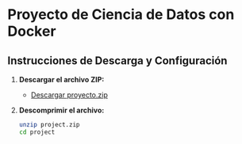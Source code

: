 # Proyecto de Ciencia de Datos con Docker

## Instrucciones de Descarga y Configuración

1. **Descargar el archivo ZIP:**
   - [Descargar proyecto.zip](URL_DE_DESCARGA)

2. **Descomprimir el archivo:**
   ```bash
   unzip project.zip
   cd project
